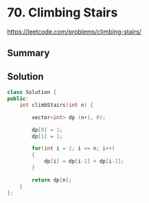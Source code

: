 # 70. Climbing Stairs

<https://leetcode.com/problems/climbing-stairs/>

## Summary

## Solution

```cpp
class Solution {
public:
    int climbStairs(int n) {

        vector<int> dp (n+1, 0);

        dp[0] = 1;
        dp[1] = 1;

        for(int i = 2; i <= n; i++)
        {
            dp[i] = dp[i-1] + dp[i-2];
        }

        return dp[n];
    }
};
```
